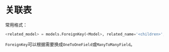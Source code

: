 # 关联表

常用格式：

```python
<related_model> = models.ForeignKey(<Model>, related_name='<children>', on_delete=models.CASCADE, verbose_name='<关联模型名称>')
```

`ForeignKey`可以根据需要换成`OneToOneField`或`ManyToManyField`。

